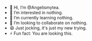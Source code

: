 - 👋 Hi, I’m @Angelismytea.
- 👀 I’m interested in nothing.
- 🌱 I’m currently learning nothing.
- 💞️ I’m looking to collaborate on nothing.
- 😄 Just jocking, it's just my new trying.
- ⚡ Fun fact: You are looking this.

<!---
Angelismytea/Angelismytea is a ✨ special ✨ repository because its `README.md` (this file) appears on your GitHub profile.
You can click the Preview link to take a look at your changes.
--->
